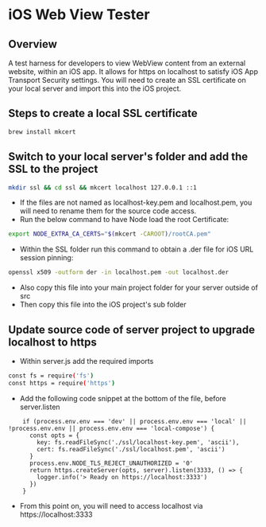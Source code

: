 #  iOS Web View Tester

## Overview
A test harness for developers to view WebView content from an external website, within an iOS app.
It allows for https on localhost to satisfy iOS App Transport Security settings.
You will need to create an SSL certificate on your local server and import this into the iOS project.

## Steps to create a local SSL certificate
```bash
brew install mkcert
```

## Switch to your local server's folder and add the SSL to the project
```bash
mkdir ssl && cd ssl && mkcert localhost 127.0.0.1 ::1
```
- If the files are not named as localhost-key.pem and localhost.pem, you will need to rename them for the source code access.
- Run the below command to have Node load the root Certificate:
```bash
export NODE_EXTRA_CA_CERTS="$(mkcert -CAROOT)/rootCA.pem"
```
- Within the SSL folder run this command to obtain a .der file for iOS URL session pinning:
```bash
openssl x509 -outform der -in localhost.pem -out localhost.der
```
- Also copy this file into your main project folder for your server outside of src
- Then copy this file into the iOS project's sub folder

## Update source code of server project to upgrade localhost to https
- Within server.js add the required imports
```bash
const fs = require('fs')
const https = require('https')
```
- Add the following code snippet at the bottom of the file, before server.listen
```
    if (process.env.env === 'dev' || process.env.env === 'local' || !process.env.env || process.env.env === 'local-compose') {
      const opts = {
        key: fs.readFileSync('./ssl/localhost-key.pem', 'ascii'),
        cert: fs.readFileSync('./ssl/localhost.pem', 'ascii')      
      }
      process.env.NODE_TLS_REJECT_UNAUTHORIZED = '0'
      return https.createServer(opts, server).listen(3333, () => {
        logger.info('> Ready on https://localhost:3333')
      })
    }
```
- From this point on, you will need to access localhost via https://localhost:3333 
